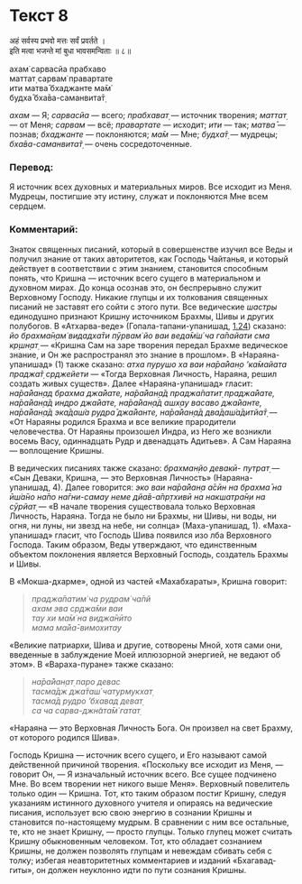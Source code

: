 # Текст 8

अहं सर्वस्य प्रभवो मत्तः सर्वं प्रवर्तते ।  
इति मत्वा भजन्ते मां बुधा भावसमन्विताः ॥ ८॥

ахам̇ сарвасйа прабхаво  
маттат̣ сарвам̇ правартате  
ити матва̄ бхаджанте ма̄м̇  
будха̄ бха̄ва-саманвита̄т̣

_ахам_ — Я; _сарвасйа_ — всего; _прабхават̣_ — источник творения; _маттат̣_ — от Меня; _сарвам_ — всё; _правартате_ — исходит; _ити_ — так; _матва̄_ — познав; _бхаджанте_ — поклоняются; _ма̄м_ — Мне; _будха̄т̣_ — мудрецы; _бха̄ва-саманвита̄т̣_ — очень сосредоточенные.

### Перевод:

Я источник всех духовных и материальных миров. Все исходит из Меня. Мудрецы, постигшие эту истину, служат и поклоняются Мне всем сердцем.

### Комментарий:

Знаток священных писаний, который в совершенстве изучил все Веды и получил знание от таких авторитетов, как Господь Чайтанья, и который действует в соответствии с этим знанием, становится способным понять, что Кришна — источник всего сущего в материальном и духовном мирах. До конца осознав это, он беспрерывно служит Верховному Господу. Никакие глупцы и их толкования священных писаний не заставят его сойти с этого пути. Все ведические _шастры_ единодушно признают Кришну источником Брахмы, Шивы и других полубогов. В «Атхарва-веде» (Гопала-тапани-упанишад, [1.24](#)) сказано: _йо брахма̄н̣ам̇ видадха̄ти пӯрвам̇ йо ваи веда̄м̇ш́ ча га̄пайати сма кр̣шн̣ат̣_ — «Кришна Сам на заре творения передал Брахме ведическое знание, и Он же распространял это знание в прошлом». В «Нараяна- упанишад» (1) также сказано: _атха пурушо ха ваи на̄ра̄йан̣о ’ка̄майата праджа̄т̣ ср̣джейети_ — «Тогда Верховная Личность, Нараяна, решил создать живых существ». Далее «Нараяна-упанишад» гласит: _на̄ра̄йан̣ад брахма джа̄йате, на̄ра̄йан̣а̄д праджа̄патит̣ праджа̄йате, на̄ра̄йан̣а̄д индро джа̄йате, на̄ра̄йан̣а̄д ашх̣ау васаво джа̄йанте, на̄ра̄йан̣а̄д эка̄даш́а рудра̄ джа̄йанте, на̄ра̄йан̣а̄д два̄даш́а̄дитйа̄т̣_ — «От Нараяны родился Брахма и все великие прародители человечества. От Нараяны произошел Индра, из Него же возникли восемь Васу, одиннадцать Рудр и двенадцать Адитьев». А Сам Нараяна — воплощение Кришны.

В ведических писаниях также сказано: _брахман̣йо девакӣ- путрат̣_ — «Сын Деваки, Кришна, — это Верховная Личность» (Нараяна-упанишад, 4). Далее говорится: _эко ваи на̄ра̄йан̣а а̄сӣн на брахма̄ на ӣш́а̄но на̄по на̄гни-самау неме дйа̄в-а̄пр̣тхивӣ на накшатра̄н̣и на сӯрйат̣_ — «В начале творения существовала только Верховная Личность, Нараяна. Тогда не было ни Брахмы, ни Шивы, ни воды, ни огня, ни луны, ни звезд на небе, ни солнца» (Маха-упанишад, 1). «Маха-упанишад» гласит, что Господь Шива появился изо лба Верховного Господа. Таким образом, Веды утверждают, что единственным объектом поклонения является Верховный Господь, создатель Брахмы и Шивы.

В «Мокша-дхарме», одной из частей «Махабхараты», Кришна говорит:

> _праджа̄патим̇ ча рудрам̇ ча̄пй  
> ахам эва ср̣джа̄ми ваи  
> тау хи ма̄м̇ на виджа̄нӣто  
> мама ма̄йа̄-вимохитау_

«Великие патриархи, Шива и другие, сотворены Мной, хотя сами они, введенные в заблуждение Моей иллюзорной энергией, не ведают об этом». В «Вараха-пуране» также сказано:

> _на̄ра̄йан̣ат̣ паро девас  
> тасма̄дж джа̄таш́ чатурмукхат̣  
> тасма̄д рудро ’бхавад деват̣  
> са ча сарва-джн̃ата̄м̇ гатат̣_

«Нараяна — это Верховная Личность Бога. Он произвел на свет Брахму, от которого родился Шива».

Господь Кришна — источник всего сущего, и Его называют самой действенной причиной творения. «Поскольку все исходит из Меня, — говорит Он, — Я изначальный источник всего. Все сущее подчинено Мне. Во всем творении нет никого выше Меня». Верховный повелитель только один — Кришна. Тот, кто таким образом постиг Кришну, следуя указаниям истинного духовного учителя и опираясь на ведические писания, использует всю свою энергию в сознании Кришны и становится по-настоящему мудрым. В сравнении с ним все остальные, те, кто не знает Кришну, — просто глупцы. Только глупец может считать Кришну обыкновенным человеком. Тот, кто обладает сознанием Кришны, не должен позволять глупцам и невеждам сбивать себя с толку; избегая неавторитетных комментариев и изданий «Бхагавад-гиты», он должен неуклонно идти по пути сознания Кришны.